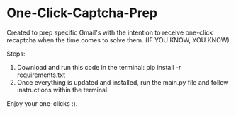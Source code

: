 # One-Click-Captcha-Prep
Created to prep specific Gmail's with the intention to receive one-click recaptcha when the time comes to solve them. (IF YOU KNOW, YOU KNOW)

Steps:

1. Download and run this code in the terminal: pip install -r requirements.txt
2. Once everything is updated and installed, run the main.py file and follow instructions within the terminal.

Enjoy your one-clicks :).

